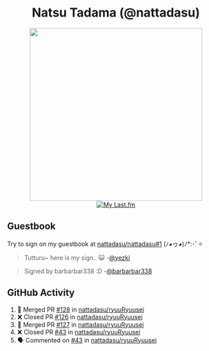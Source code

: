 <div align="center">

# Natsu Tadama (@nattadasu)

[<img width="400" src="https://spotify.nattadeploy.my.id/api?theme=dark&scan=true">](https://open.spotify.com/user/nattadasu)<br>
[![My Last.fm](https://lastfm.nattadeploy.my.id/api?user=nattadasu&loved=true)](https://www.last.fm/user/nattadasu)
</div>

## Guestbook

Try to sign on my guestbook at [nattadasu/nattadasu#1](https://github.com/nattadasu/nattadasu/issues/1) (ﾉ◕ヮ◕)ﾉ\*:･ﾟ✧

<!--START:guestbook-->
> Tutturu~  here is my sign.. :smiley_cat: 
> -[@yezki](https://github.com/yezki)

> Signed by barbarbar338 :D
> -[@barbarbar338](https://github.com/barbarbar338)
<!--END:guestbook-->

## GitHub Activity
<!--START_SECTION:activity-->
1. 🎉 Merged PR [#128](https://github.com/nattadasu/ryuuRyuusei/pull/128) in [nattadasu/ryuuRyuusei](https://github.com/nattadasu/ryuuRyuusei)
2. ❌ Closed PR [#126](https://github.com/nattadasu/ryuuRyuusei/pull/126) in [nattadasu/ryuuRyuusei](https://github.com/nattadasu/ryuuRyuusei)
3. 🎉 Merged PR [#127](https://github.com/nattadasu/ryuuRyuusei/pull/127) in [nattadasu/ryuuRyuusei](https://github.com/nattadasu/ryuuRyuusei)
4. ❌ Closed PR [#43](https://github.com/nattadasu/ryuuRyuusei/pull/43) in [nattadasu/ryuuRyuusei](https://github.com/nattadasu/ryuuRyuusei)
5. 🗣 Commented on [#43](https://github.com/nattadasu/ryuuRyuusei/issues/43) in [nattadasu/ryuuRyuusei](https://github.com/nattadasu/ryuuRyuusei)
<!--END_SECTION:activity-->
